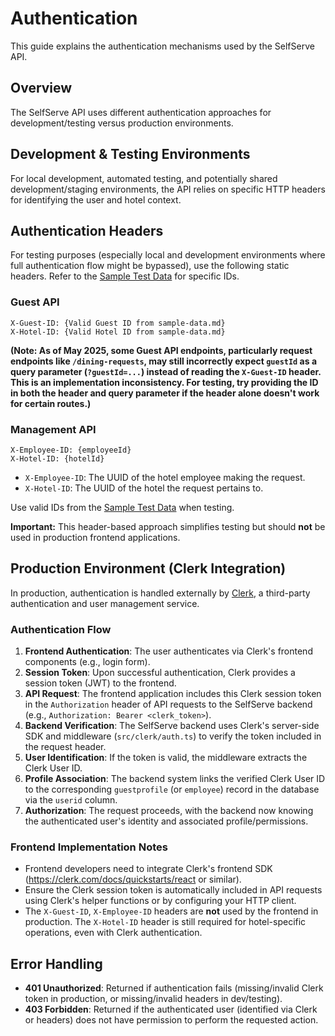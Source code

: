 # Authentication

This guide explains the authentication mechanisms used by the SelfServe API.

## Overview

The SelfServe API uses different authentication approaches for development/testing versus production environments.

## Development & Testing Environments

For local development, automated testing, and potentially shared development/staging environments, the API relies on specific HTTP headers for identifying the user and hotel context.

## Authentication Headers

For testing purposes (especially local and development environments where full authentication flow might be bypassed), use the following static headers. Refer to the [Sample Test Data](../testing/sample-data.md) for specific IDs.

### Guest API

```
X-Guest-ID: {Valid Guest ID from sample-data.md}
X-Hotel-ID: {Valid Hotel ID from sample-data.md}
```
**(Note: As of May 2025, some Guest API endpoints, particularly request endpoints like `/dining-requests`, may still incorrectly expect `guestId` as a query parameter (`?guestId=...`) instead of reading the `X-Guest-ID` header. This is an implementation inconsistency. For testing, try providing the ID in both the header and query parameter if the header alone doesn't work for certain routes.)**

### Management API

```
X-Employee-ID: {employeeId}
X-Hotel-ID: {hotelId}
```

- `X-Employee-ID`: The UUID of the hotel employee making the request.
- `X-Hotel-ID`: The UUID of the hotel the request pertains to.

Use valid IDs from the [Sample Test Data](../testing/sample-data.md) when testing.

**Important:** This header-based approach simplifies testing but should **not** be used in production frontend applications.

## Production Environment (Clerk Integration)

In production, authentication is handled externally by [Clerk](https://clerk.dev/), a third-party authentication and user management service.

### Authentication Flow

1.  **Frontend Authentication**: The user authenticates via Clerk's frontend components (e.g., login form).
2.  **Session Token**: Upon successful authentication, Clerk provides a session token (JWT) to the frontend.
3.  **API Request**: The frontend application includes this Clerk session token in the `Authorization` header of API requests to the SelfServe backend (e.g., `Authorization: Bearer <clerk_token>`).
4.  **Backend Verification**: The SelfServe backend uses Clerk's server-side SDK and middleware (`src/clerk/auth.ts`) to verify the token included in the request header.
5.  **User Identification**: If the token is valid, the middleware extracts the Clerk User ID.
6.  **Profile Association**: The backend system links the verified Clerk User ID to the corresponding `guestprofile` (or `employee`) record in the database via the `userid` column.
7.  **Authorization**: The request proceeds, with the backend now knowing the authenticated user's identity and associated profile/permissions.

### Frontend Implementation Notes

- Frontend developers need to integrate Clerk's frontend SDK (<https://clerk.com/docs/quickstarts/react> or similar).
- Ensure the Clerk session token is automatically included in API requests using Clerk's helper functions or by configuring your HTTP client.
- The `X-Guest-ID`, `X-Employee-ID` headers are **not** used by the frontend in production.
The `X-Hotel-ID` header is still required for hotel-specific operations, even with Clerk authentication.

## Error Handling

- **401 Unauthorized**: Returned if authentication fails (missing/invalid Clerk token in production, or missing/invalid headers in dev/testing).
- **403 Forbidden**: Returned if the authenticated user (identified via Clerk or headers) does not have permission to perform the requested action. 